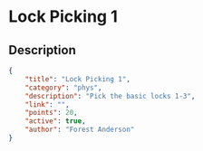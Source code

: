 # Lock Picking 1

## Description

```json
{
    "title": "Lock Picking 1",
    "category": "phys",
    "description": "Pick the basic locks 1-3",
    "link": "",
    "points": 20,
    "active": true,
    "author": "Forest Anderson"
}
```
